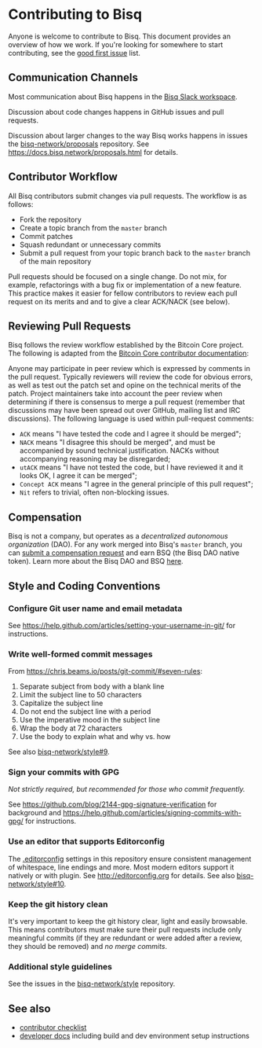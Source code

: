 # Contributing to Bisq

Anyone is welcome to contribute to Bisq. This document provides an overview of how we work. If you're looking for somewhere to start contributing, see the [good first issue](https://github.com/bisq-network/bisq/issues?q=is%3Aopen+is%3Aissue+label%3A"good+first+issue") list.


## Communication Channels

Most communication about Bisq happens in the [Bisq Slack workspace](https://bisq.network/slack-invite).

Discussion about code changes happens in GitHub issues and pull requests.

Discussion about larger changes to the way Bisq works happens in issues the [bisq-network/proposals](https://github.com/bisq-network/proposals/issues) repository. See https://docs.bisq.network/proposals.html for details.


## Contributor Workflow

All Bisq contributors submit changes via pull requests. The workflow is as follows:

 - Fork the repository
 - Create a topic branch from the `master` branch
 - Commit patches
 - Squash redundant or unnecessary commits
 - Submit a pull request from your topic branch back to the `master` branch of the main repository

Pull requests should be focused on a single change. Do not mix, for example, refactorings with a bug fix or implementation of a new feature. This practice makes it easier for fellow contributors to review each pull request on its merits and and to give a clear ACK/NACK (see below).


## Reviewing Pull Requests

Bisq follows the review workflow established by the Bitcoin Core project. The following is adapted from the [Bitcoin Core contributor documentation](https://github.com/bitcoin/bitcoin/blob/master/CONTRIBUTING.md#peer-review):

Anyone may participate in peer review which is expressed by comments in the pull request. Typically reviewers will review the code for obvious errors, as well as test out the patch set and opine on the technical merits of the patch. Project maintainers take into account the peer review when determining if there is consensus to merge a pull request (remember that discussions may have been spread out over GitHub, mailing list and IRC discussions). The following language is used within pull-request comments:

 - `ACK` means "I have tested the code and I agree it should be merged";
 - `NACK` means "I disagree this should be merged", and must be accompanied by sound technical justification. NACKs without accompanying reasoning may be disregarded;
 - `utACK` means "I have not tested the code, but I have reviewed it and it looks OK, I agree it can be merged";
 - `Concept ACK` means "I agree in the general principle of this pull request";
 - `Nit` refers to trivial, often non-blocking issues.


## Compensation

Bisq is not a company, but operates as a _decentralized autonomous organization_ (DAO). For any work merged into Bisq's `master` branch, you can [submit a compensation request](https://docs.bisq.network/dao/phase-zero.html#how-to-request-compensation) and earn BSQ (the Bisq DAO native token). Learn more about the Bisq DAO and BSQ [here](https://docs.bisq.network/dao/phase-zero.html).


## Style and Coding Conventions

### Configure Git user name and email metadata

See https://help.github.com/articles/setting-your-username-in-git/ for instructions.

### Write well-formed commit messages

From https://chris.beams.io/posts/git-commit/#seven-rules:

 1. Separate subject from body with a blank line
 2. Limit the subject line to 50 characters
 3. Capitalize the subject line
 4. Do not end the subject line with a period
 5. Use the imperative mood in the subject line
 6. Wrap the body at 72 characters
 7. Use the body to explain what and why vs. how

See also [bisq-network/style#9](https://github.com/bisq-network/style/issues/9).

### Sign your commits with GPG

_Not strictly required, but recommended for those who commit frequently._

See https://github.com/blog/2144-gpg-signature-verification for background and
https://help.github.com/articles/signing-commits-with-gpg/ for instructions.

### Use an editor that supports Editorconfig

The [.editorconfig](.editorconfig) settings in this repository ensure consistent management of whitespace, line endings and more. Most modern editors support it natively or with plugin. See http://editorconfig.org for details. See also [bisq-network/style#10](https://github.com/bisq-network/style/issues/10).

### Keep the git history clean

It's very important to keep the git history clear, light and easily browsable. This means contributors must make sure their pull requests include only meaningful commits (if they are redundant or were added after a review, they should be removed) and _no merge commits_.

### Additional style guidelines

See the issues in the [bisq-network/style](https://github.com/bisq-network/style/issues) repository.


## See also

 - [contributor checklist](https://docs.bisq.network/contributor-checklist.html)
 - [developer docs](docs#readme) including build and dev environment setup instructions

